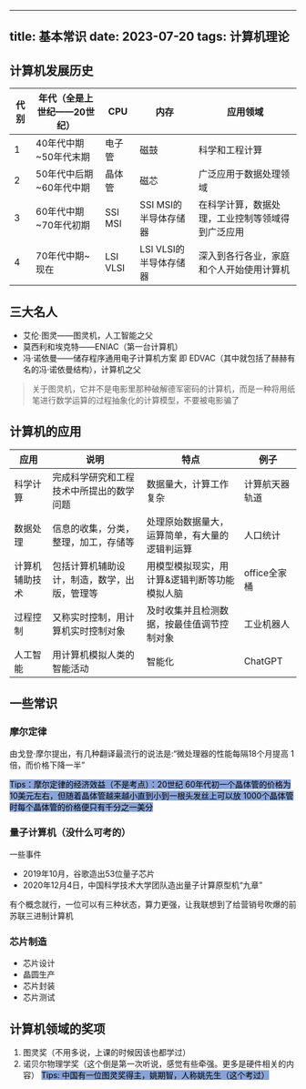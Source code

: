 
---
title: 基本常识
date: 2023-07-20
tags: 计算机理论
---


## 计算机发展历史

| 代别 | 年代（全是上世纪——20世纪） | CPU      | 内存                   | 应用领域                                         |
| ---- | -------------------------- | -------- | ---------------------- | ------------------------------------------------ |
| 1    | 40年代中期~50年代末期      | 电子管   | 磁鼓                   | 科学和工程计算                                   |
| 2    | 50年代中后期~60年代中期    | 晶体管   | 磁芯                   | 广泛应用于数据处理领域                           |
| 3    | 60年代中期~70年代初期      | SSI MSI  | SSI MSI的半导体存储器  | 在科学计算，数据处理，工业控制等领域得到广泛应用 |
| 4    | 70年代中期~现在            | LSI VLSI | LSI VLSI的半导体存储器 | 深入到各行各业，家庭和个人开始使用计算机         |

## 三大名人

* 艾伦·图灵——图灵机，人工智能之父
* 莫西利和埃克特——ENIAC（第一台计算机）
* 冯·诺依曼——储存程序通用电子计算机方案 即 EDVAC（其中就包括了赫赫有名的冯·诺依曼结构），计算机之父

> 关于图灵机，它并不是电影里那种破解德军密码的计算机，而是一种将用纸笔进行数学运算的过程抽象化的计算模型，不要被电影骗了

## 计算机的应用

| 应用           | 说明                                         | 特点                                           | 例子           |
| -------------- | -------------------------------------------- | ---------------------------------------------- | -------------- |
| 科学计算       | 完成科学研究和工程技术中所提出的数学问题     | 数据量大，计算工作复杂                         | 计算航天器轨道 |
| 数据处理       | 信息的收集，分类，整理，加工，存储等         | 处理原始数据量大，运算简单，有大量的逻辑判运算 | 人口统计       |
| 计算机辅助技术 | 包括计算机辅助设计，制造，数学，出版，管理等 | 用模型模拟现实，用计算&逻辑判断等功能模拟人脑  | office全家桶   |
| 过程控制       | 又称实时控制，用计算机实时控制对象           | 及时收集并且检测数据，按最佳值调节控制对象     | 工业机器人     |
| 人工智能       | 用计算机模拟人类的智能活动                   | 智能化                                         | ChatGPT |


## 一些常识

### 摩尔定律

由戈登·摩尔提出，有几种翻译最流行的说法是:“微处理器的性能每隔18个月提高 1倍，而价格下降一半”

<mark style="background: #4B73C2A6;">Tips：摩尔定律的经济效益（不是考点）：20世纪 60年代初一个晶体管的价格为 10美元左右，但随着晶体管越来越小直到小到一根头发丝上可以放 1000个晶体管时每个晶体管的价格便只有千分之一美分</mark>

### 量子计算机（没什么可考的）

一些事件

* 2019年10月，谷歌造出53位量子芯片
* 2020年12月4日，中国科学技术大学团队造出量子计算原型机“九章”

有个概念就行，一位可以有三种状态，算力更强，让我联想到了给营销号吹爆的前苏联三进制计算机

### 芯片制造

* 芯片设计
* 晶圆生产
* 芯片封装
* 芯片测试

## 计算机领域的奖项

1. 图灵奖（不用多说，上课的时候因该也都学过）
2. 诺贝尔物理学奖（这个倒是第一次听说，感觉有些牵强。更多是硬件相关的内容）
<mark style="background: #4B73C2A6;">Tips: 中国有一位图灵奖得主，姚期智，人称姚先生（这个考过）</mark>
